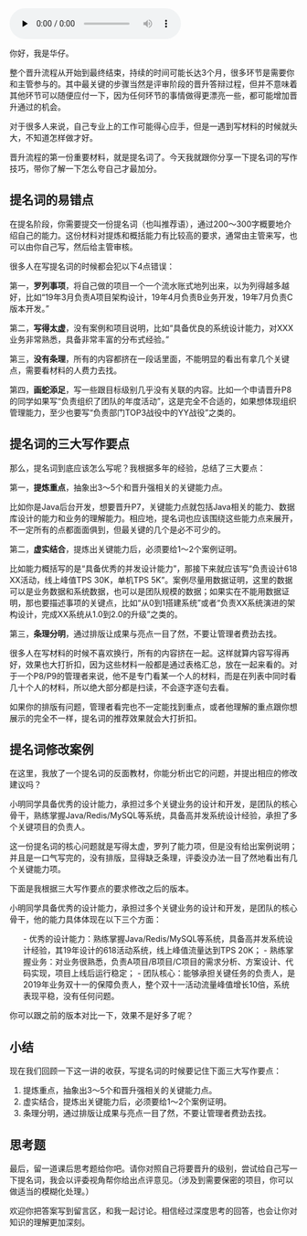 <audio id="audio" title="加餐二 | 提名词：怎么夸自己才最加分？" controls="" preload="none"><source id="mp3" src="https://static001.geekbang.org/resource/audio/93/08/93b2d9d37eaf98ecb5774147cfcc4408.mp3"></audio>

你好，我是华仔。

整个晋升流程从开始到最终结束，持续的时间可能长达3个月，很多环节是需要你和主管参与的。其中最关键的步骤当然是评审阶段的晋升答辩过程，但并不意味着其他环节可以随便应付一下，因为任何环节的事情做得更漂亮一些，都可能增加晋升通过的机会。

对于很多人来说，自己专业上的工作可能得心应手，但是一遇到写材料的时候就头大，不知道怎样做才好。

晋升流程的第一份重要材料，就是提名词了。今天我就跟你分享一下提名词的写作技巧，带你了解一下怎么夸自己才最加分。

## 提名词的易错点

在提名阶段，你需要提交一份提名词（也叫推荐语），通过200～300字概要地介绍自己的能力。这份材料对提炼和概括能力有比较高的要求，通常由主管来写，也可以由你自己写，然后给主管审核。

很多人在写提名词的时候都会犯以下4点错误：

第一，**罗列事项**，将自己做的项目一个一个流水账式地列出来，以为列得越多越好，比如“19年3月负责A项目架构设计，19年4月负责B业务开发，19年7月负责C版本开发。”

第二，**写得太虚**，没有案例和项目说明，比如“具备优良的系统设计能力，对XXX业务非常熟悉，具备非常丰富的分布式经验。”

第三，**没有条理**，所有的内容都挤在一段话里面，不能明显的看出有拿几个关键点，需要看材料的人费力去找。

第四，**画蛇添足**，写一些跟目标级别几乎没有关联的内容。比如一个申请晋升P8的同学如果写“负责组织了团队的年度活动”，这是完全不合适的，如果想体现组织管理能力，至少也要写“负责部门TOP3战役中的YY战役”之类的。

## 提名词的三大写作要点

那么，提名词到底应该怎么写呢？我根据多年的经验，总结了三大要点：

第一，**提炼重点**，抽象出3～5个和晋升强相关的关键能力点。

比如你是Java后台开发，想要晋升P7，关键能力点就包括Java相关的能力、数据库设计的能力和业务的理解能力。相应地，提名词也应该围绕这些能力点来展开，不一定所有的点都面面俱到，但最关键的几个是必不可少的。

第二，**虚实结合**，提炼出关键能力后，必须要给1～2个案例证明。

比如能力概括写的是“具备优秀的并发设计能力”，那接下来就应该写“负责设计618 XX活动，线上峰值TPS 30K，单机TPS 5K”。案例尽量用数据证明，这里的数据可以是业务数据和系统数据，也可以是团队规模的数据；如果实在不能用数据证明，那也要描述事项的关键点，比如“从0到1搭建系统”或者“负责XX系统演进的架构设计，完成XX系统从1.0到2.0的升级”之类的。

第三，**条理分明**，通过排版让成果与亮点一目了然，不要让管理者费劲去找。

很多人在写材料的时候不喜欢换行，所有的内容挤在一起。这样就算内容写得再好，效果也大打折扣，因为这些材料一般都是通过表格汇总，放在一起来看的。对于一个P8/P9的管理者来说，他不是专门看某一个人的材料，而是在列表中同时看几十个人的材料，所以绝大部分都是扫读，不会逐字逐句去看。

如果你的排版有问题，管理者看完也不一定能找到重点，或者他理解的重点跟你想展示的完全不一样，提名词的推荐效果就会大打折扣。

## 提名词修改案例

在这里，我放了一个提名词的反面教材，你能分析出它的问题，并提出相应的修改建议吗？

> 
小明同学具备优秀的设计能力，承担过多个关键业务的设计和开发，是团队的核心骨干，熟练掌握Java/Redis/MySQL等系统，具备高并发系统设计经验，承担了多个关键项目的负责人。


这一份提名词的核心问题就是写得太虚，罗列了能力项，但是没有给出案例说明；并且是一口气写完的，没有排版，显得缺乏条理，评委没办法一目了然地看出有几个关键能力项。

下面是我根据三大写作要点的要求修改之后的版本。

> 
小明同学具备优秀的设计能力，承担过多个关键业务的设计和开发，是团队的核心骨干，他的能力具体体现在以下三个方面：
<ol>
- 优秀的设计能力：熟练掌握Java/Redis/MySQL等系统，具备高并发系统设计经验，其19年设计的618活动系统，线上峰值流量达到TPS 20K；
- 熟练掌握业务：对业务很熟悉，负责A项目/B项目/C项目的需求分析、方案设计、代码实现，项目上线后运行稳定；
- 团队核心：能够承担关键任务的负责人，是2019年业务双十一的保障负责人，整个双十一活动流量峰值增长10倍，系统表现平稳，没有任何问题。
</ol>


你可以跟之前的版本对比一下，效果不是好多了呢？

## 小结

现在我们回顾一下这一讲的收获，写提名词的时候要记住下面三大写作要点：

1. 提炼重点，抽象出3～5个和晋升强相关的关键能力点。
1. 虚实结合，提炼出关键能力后，必须要给1～2个案例证明。
1. 条理分明，通过排版让成果与亮点一目了然，不要让管理者费劲去找。

## 思考题

最后，留一道课后思考题给你吧。请你对照自己将要晋升的级别，尝试给自己写一下提名词，我会以评委视角帮你给出点评意见。（涉及到需要保密的项目，你可以做适当的模糊化处理。）

欢迎你把答案写到留言区，和我一起讨论。相信经过深度思考的回答，也会让你对知识的理解更加深刻。

<img src="https://static001.geekbang.org/resource/image/28/72/2808ca6a2ebd7a1dca4e3d97fb05c372.jpeg" alt="">
